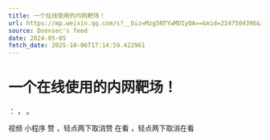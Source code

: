 ```yaml
---
title: 一个在线使用的内网靶场！
url: https://mp.weixin.qq.com/s?__biz=Mzg5NTYwMDIyOA==&mid=2247504396&idx=1&sn=c48f7c6fc3210d7a78726440b143f01a
source: Doonsec's feed
date: 2024-05-05
fetch_date: 2025-10-06T17:14:59.422961
---
```


# 一个在线使用的内网靶场！

：
，
。

视频
小程序
赞
，轻点两下取消赞
在看
，轻点两下取消在看